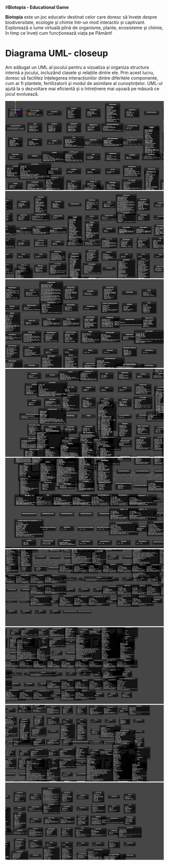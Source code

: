 #**Biotopia - Educational Game**

**Biotopia** este un joc educativ destinat celor care doresc să învețe despre biodiversitate, ecologie și chimie într-un mod interactiv și captivant. Explorează o lume virtuală plină de organisme, plante, ecosisteme și chimie, în timp ce înveți cum funcționează viața pe Pământ!

#  **Diagrama UML- closeup** 
Am adăugat un UML al jocului pentru a vizualiza și organiza structura internă a jocului, incluzând clasele și relațiile dintre ele. Prin acest lucru, doresc să facilitez înțelegerea interacțiunilor dintre diferitele componente, cum ar fi plantele, fertilizatorii și modul de asimilare al cunoștințelor. UML-ul ajută la o dezvoltare mai eficientă și o întreținere mai ușoară pe măsură ce jocul evoluează.

![Diagramă UML1](umldiagram/1.png)
![Diagramă UML2](umldiagram/2.png)
![Diagramă UML3](umldiagram/3.png)
![Diagramă UML4](umldiagram/4.png)
![Diagramă UML5](umldiagram/5.png)
![Diagramă UML6](umldiagram/6.png)
![Diagramă UML7](umldiagram/7.png)
![Diagramă UML8](umldiagram/8.png)
![Diagramă UML9](umldiagram/9.png)


